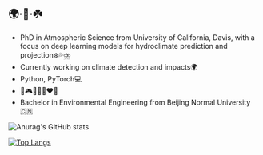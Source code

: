 ## 🌍·🤔·☘️

* PhD in Atmospheric Science from University of California, Davis, with a focus on deep learning models for hydroclimate prediction and projection❄️💦⛈️
* Currently working on climate detection and impacts🌍
* Python, PyTorch💻
* 🎹🎮🐶😈👩‍❤️‍👨
* Bachelor in Environmental Engineering from Beijing Normal University🇨🇳



![Anurag's GitHub stats](https://github-readme-stats.vercel.app/api?username=shihengduan&count_private=true&show_icons=true)

[![Top Langs](https://github-readme-stats.vercel.app/api/top-langs/?username=shihengduan&hide=jupyter%20notebook,html)](https://github.com/anuraghazra/github-readme-stats)


<!--
**ShihengDuan/shihengduan** is a ✨ _special_ ✨ repository because its `README.md` (this file) appears on your GitHub profile.

Here are some ideas to get you started:

- 🔭 I’m currently working on ...
- 🌱 I’m currently learning ...
- 👯 I’m looking to collaborate on ...
- 🤔 I’m looking for help with ...
- 💬 Ask me about ...
- 📫 How to reach me: ...
- 😄 Pronouns: ...
- ⚡ Fun fact: ...
-->
